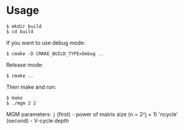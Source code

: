 # Usage
```
$ mkdir build
$ cd build
```
If you want to use debug mode:
```
$ cmake -D CMAKE_BUILD_TYPE=Debug ..
```
Release mode:
```
$ cmake ..
```
Then make and run:
```
$ make
$ ./mgm 2 2
```
MGM parameters:
`j` (first) - power of matrix size (n = 2^j + 1)
'ncycle' (second) - V-cycle depth

